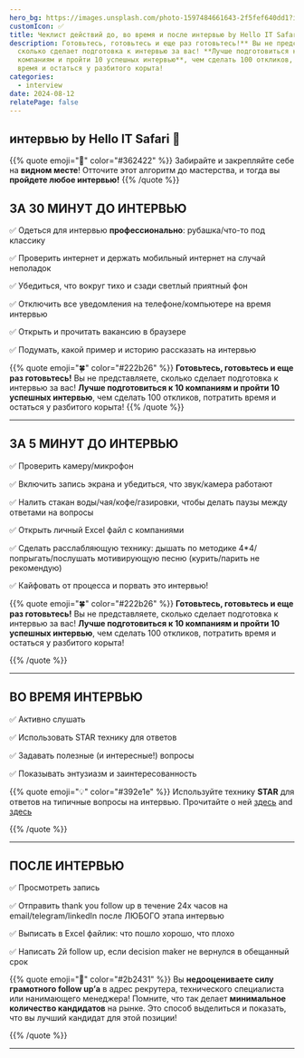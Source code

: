 ```yaml
---
hero_bg: https://images.unsplash.com/photo-1597484661643-2f5fef640dd1?ixlib=rb-4.0.3&q=85&fm=jpg&crop=entropy&cs=srgb&w=3600
customIcon: ✅
title: Чеклист действий до, во время и после интервью by Hello IT Safari 🦖
description: Готовьтесь, готовьтесь и еще раз готовьтесь!** Вы не представляете,
  сколько сделает подготовка к интервью за вас! **Лучше подготовиться к 10
  компаниям и пройти 10 успешных интервью**, чем сделать 100 откликов, потратить
  время и остаться у разбитого корыта!
categories:
  - interview
date: 2024-08-12
relatePage: false
---
```


## интервью by Hello IT Safari 🦖

{{% quote emoji="📌" color="#362422" %}}
Забирайте и закрепляйте себе на **видном месте**! Отточите этот алгоритм до мастерства, и тогда вы **пройдете любое интервью!**
{{% /quote %}}

## ЗА 30 МИНУТ ДО ИНТЕРВЬЮ

✅ Одеться для интервью **профессионально**: рубашка/что-то под классику

✅ Проверить интернет и держать мобильный интернет на случай неполадок

✅ Убедиться, что вокруг тихо и сзади светлый приятный фон

✅ Отключить все уведомления на телефоне/компьютере на время интервью

✅ Открыть и прочитать вакансию в браузере

✅ Подумать, какой пример и историю рассказать на интервью

{{% quote emoji="🍀" color="#222b26" %}}
**Готовьтесь, готовьтесь и еще раз готовьтесь!** Вы не представляете, сколько сделает подготовка к интервью за вас! **Лучше подготовиться к 10 компаниям и пройти 10 успешных интервью**, чем сделать 100 откликов, потратить время и остаться у разбитого корыта!
{{% /quote %}}

---

## ЗА 5 МИНУТ ДО ИНТЕРВЬЮ

✅ Проверить камеру/микрофон

✅ Включить запись экрана и убедиться, что звук/камера работают

✅ Налить стакан воды/чая/кофе/газировки, чтобы делать паузы между ответами на вопросы

✅ Открыть личный Excel файл с компаниями

✅ Сделать расслабляющую технику: дышать по методике 4\*4/попрыгать/послушать мотивирующую песню (курить/парить не рекомендую)

✅ Кайфовать от процесса и порвать это интервью!

{{% quote emoji="🍀" color="#222b26" %}}
**Готовьтесь, готовьтесь и еще раз готовьтесь!** Вы не представляете, сколько сделает подготовка к интервью за вас! **Лучше подготовиться к 10 компаниям и пройти 10 успешных интервью**, чем сделать 100 откликов, потратить время и остаться у разбитого корыта!

{{% /quote %}}

---

## ВО ВРЕМЯ ИНТЕРВЬЮ

✅ Активно слушать

✅ Использовать STAR технику для ответов

✅ Задавать полезные (и интересные!) вопросы

✅ Показывать энтузиазм и заинтересованность

{{% quote emoji="💡" color="#392e1e" %}}
Используйте технику **STAR** для ответов на типичные вопросы на интервью. Прочитайте о ней [здесь](https://www.testgorilla.com/blog/star-method-interviews/) and [здесь](https://www.indeed.com/career-advice/interviewing/how-to-use-the-star-interview-response-technique)

{{% /quote %}}

---

## ПОСЛЕ ИНТЕРВЬЮ

✅ Просмотреть запись

✅ Отправить thank you follow up в течение 24х часов на email/telegram/linkedIn после ЛЮБОГО этапа интервью

✅ Выписать в Excel файлик: что пошло хорошо, что плохо

✅ Написать 2й follow up, если deсision maker не вернулся в обещанный срок

{{% quote emoji="🔮" color="#2b2431" %}}
Вы **недооцениваете силу грамотного follow up’а** в адрес рекрутера, технического специалиста или нанимающего менеджера! Помните, что так делает **минимальное количество кандидатов** на рынке. Это способ выделиться и показать, что вы лучший кандидат для этой позиции!

{{% /quote %}}

---
